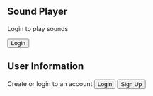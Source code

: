 
## Sound Player

Login to play sounds

<button>Login</button>

## User Information

Create or login to an account
<button>Login</button>
<button>Sign Up</button>
